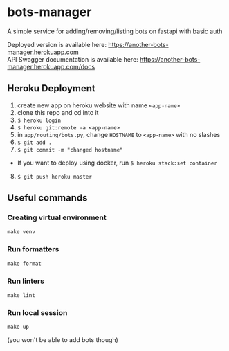 # bots-manager

A simple service for adding/removing/listing bots on fastapi with basic auth

Deployed version is available here: https://another-bots-manager.herokuapp.com <br>
API Swagger documentation is available here: https://another-bots-manager.herokuapp.com/docs

## Heroku Deployment

1. create new app on heroku website with name `<app-name>`
2. clone this repo and cd into it
3. `$ heroku login`
4. `$ heroku git:remote -a <app-name>`
5. in `app/routing/bots.py`, change `HOSTNAME` to  `<app-name>` with no slashes
6. `$ git add .` 
7. `$ git commit -m "changed hostname"`

- If you want to deploy using docker, run `$ heroku stack:set container`

8. `$ git push heroku master`


## Useful commands

### Creating virtual environment
```
make venv
```

### Run formatters
```
make format
```

### Run linters
```
make lint
```

### Run local session
```
make up
```
(you won't be able to add bots though)

